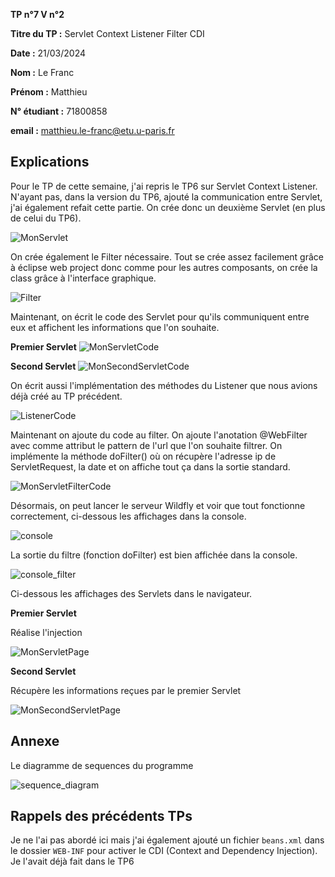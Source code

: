 **TP n°7 V n°2**

**Titre du TP :** Servlet Context Listener Filter CDI

**Date :** 21/03/2024

**Nom :** Le Franc

**Prénom :** Matthieu

**N° étudiant :** 71800858

**email :** matthieu.le-franc@etu.u-paris.fr

## Explications

Pour le TP de cette semaine, j'ai repris le TP6 sur Servlet Context Listener. N'ayant pas, dans la version du TP6, ajouté la communication entre Servlet, j'ai également refait cette partie. On crée donc un deuxième Servlet (en plus de celui du TP6).

![MonServlet](SecondServlet.png)

On crée également le Filter nécessaire. Tout se crée assez facilement grâce à éclipse web project donc comme pour les autres composants, on crée la class grâce à l'interface graphique.

![Filter](Filer.png)

Maintenant, on écrit le code des Servlet pour qu'ils communiquent entre eux et affichent les informations que l'on souhaite.

**Premier Servlet**
![MonServletCode](MonServletCode.png)

**Second Servlet**
![MonSecondServletCode](MonSecondServletCode.png)

On écrit aussi l'implémentation des méthodes du Listener que nous avions déjà créé au TP précédent.

![ListenerCode](MonServletListenerCode.png)

Maintenant on ajoute du code au filter. On ajoute l'anotation @WebFilter avec comme attribut le pattern de l'url que l'on souhaite filtrer.
On implémente la méthode doFilter() où on récupère l'adresse ip de ServletRequest, la date et on affiche tout ça dans la sortie standard.

![MonServletFilterCode](MonServletFilterCode.png)

Désormais, on peut lancer le serveur Wildfly et voir que tout fonctionne correctement, ci-dessous les affichages dans la console.

![console](console.png)

La sortie du filtre (fonction doFilter) est bien affichée dans la console.

![console_filter](console_filter.png)

Ci-dessous les affichages des Servlets dans le navigateur.

**Premier Servlet**

Réalise l'injection

![MonServletPage](MonServletPage.png)

**Second Servlet**

Récupère les informations reçues par le premier Servlet

![MonSecondServletPage](MonSecondServletPage.png)

## Annexe

Le diagramme de sequences du programme

![sequence_diagram](sequence_diagram.png)

## Rappels des précédents TPs

Je ne l'ai pas abordé ici mais j'ai également ajouté un fichier ``beans.xml`` dans le dossier ``WEB-INF`` pour activer le CDI (Context and Dependency Injection). Je l'avait déjà fait dans le TP6